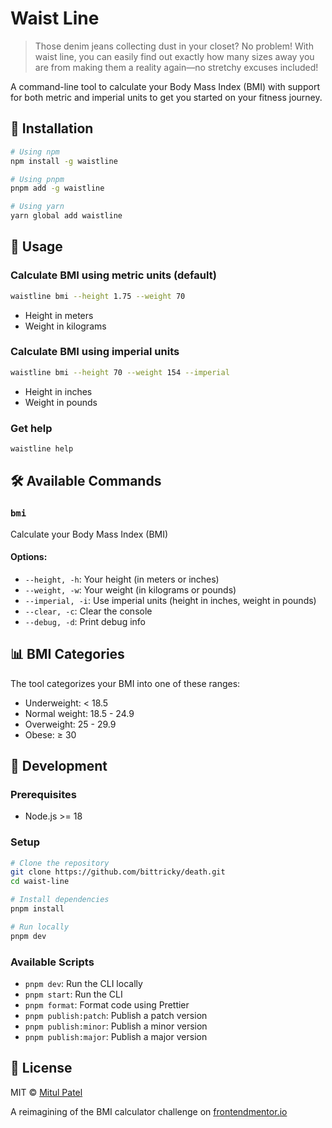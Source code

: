 # Waist Line

> Those denim jeans collecting dust in your closet? No problem! With waist line, you can easily find out exactly how many sizes away you are from making them a reality again—no stretchy excuses included!

A command-line tool to calculate your Body Mass Index (BMI) with support for both metric and imperial units to get you started on your fitness journey.

## 🚀 Installation

```bash
# Using npm
npm install -g waistline

# Using pnpm
pnpm add -g waistline

# Using yarn
yarn global add waistline
```

## 📖 Usage

### Calculate BMI using metric units (default)

```bash
waistline bmi --height 1.75 --weight 70
```

- Height in meters
- Weight in kilograms

### Calculate BMI using imperial units

```bash
waistline bmi --height 70 --weight 154 --imperial
```

- Height in inches
- Weight in pounds

### Get help

```bash
waistline help
```

## 🛠️ Available Commands

### `bmi`

Calculate your Body Mass Index (BMI)

#### Options:

- `--height, -h`: Your height (in meters or inches)
- `--weight, -w`: Your weight (in kilograms or pounds)
- `--imperial, -i`: Use imperial units (height in inches, weight in pounds)
- `--clear, -c`: Clear the console
- `--debug, -d`: Print debug info

## 📊 BMI Categories

The tool categorizes your BMI into one of these ranges:

- Underweight: < 18.5
- Normal weight: 18.5 - 24.9
- Overweight: 25 - 29.9
- Obese: ≥ 30

## 🔧 Development

### Prerequisites

- Node.js >= 18

### Setup

```bash
# Clone the repository
git clone https://github.com/bittricky/death.git
cd waist-line

# Install dependencies
pnpm install

# Run locally
pnpm dev
```

### Available Scripts

- `pnpm dev`: Run the CLI locally
- `pnpm start`: Run the CLI
- `pnpm format`: Format code using Prettier
- `pnpm publish:patch`: Publish a patch version
- `pnpm publish:minor`: Publish a minor version
- `pnpm publish:major`: Publish a major version

## 📝 License

MIT © [Mitul Patel](https://mitulpa.tel)

A reimagining of the BMI calculator challenge on [frontendmentor.io](https://frontendmentor.io)
